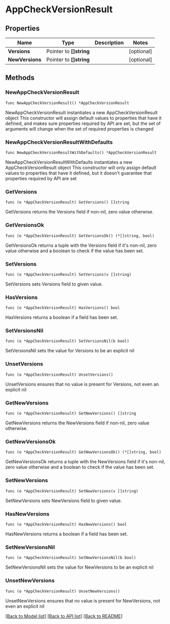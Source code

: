 # AppCheckVersionResult

## Properties

Name | Type | Description | Notes
------------ | ------------- | ------------- | -------------
**Versions** | Pointer to **[]string** |  | [optional] 
**NewVersions** | Pointer to **[]string** |  | [optional] 

## Methods

### NewAppCheckVersionResult

`func NewAppCheckVersionResult() *AppCheckVersionResult`

NewAppCheckVersionResult instantiates a new AppCheckVersionResult object
This constructor will assign default values to properties that have it defined,
and makes sure properties required by API are set, but the set of arguments
will change when the set of required properties is changed

### NewAppCheckVersionResultWithDefaults

`func NewAppCheckVersionResultWithDefaults() *AppCheckVersionResult`

NewAppCheckVersionResultWithDefaults instantiates a new AppCheckVersionResult object
This constructor will only assign default values to properties that have it defined,
but it doesn't guarantee that properties required by API are set

### GetVersions

`func (o *AppCheckVersionResult) GetVersions() []string`

GetVersions returns the Versions field if non-nil, zero value otherwise.

### GetVersionsOk

`func (o *AppCheckVersionResult) GetVersionsOk() (*[]string, bool)`

GetVersionsOk returns a tuple with the Versions field if it's non-nil, zero value otherwise
and a boolean to check if the value has been set.

### SetVersions

`func (o *AppCheckVersionResult) SetVersions(v []string)`

SetVersions sets Versions field to given value.

### HasVersions

`func (o *AppCheckVersionResult) HasVersions() bool`

HasVersions returns a boolean if a field has been set.

### SetVersionsNil

`func (o *AppCheckVersionResult) SetVersionsNil(b bool)`

 SetVersionsNil sets the value for Versions to be an explicit nil

### UnsetVersions
`func (o *AppCheckVersionResult) UnsetVersions()`

UnsetVersions ensures that no value is present for Versions, not even an explicit nil
### GetNewVersions

`func (o *AppCheckVersionResult) GetNewVersions() []string`

GetNewVersions returns the NewVersions field if non-nil, zero value otherwise.

### GetNewVersionsOk

`func (o *AppCheckVersionResult) GetNewVersionsOk() (*[]string, bool)`

GetNewVersionsOk returns a tuple with the NewVersions field if it's non-nil, zero value otherwise
and a boolean to check if the value has been set.

### SetNewVersions

`func (o *AppCheckVersionResult) SetNewVersions(v []string)`

SetNewVersions sets NewVersions field to given value.

### HasNewVersions

`func (o *AppCheckVersionResult) HasNewVersions() bool`

HasNewVersions returns a boolean if a field has been set.

### SetNewVersionsNil

`func (o *AppCheckVersionResult) SetNewVersionsNil(b bool)`

 SetNewVersionsNil sets the value for NewVersions to be an explicit nil

### UnsetNewVersions
`func (o *AppCheckVersionResult) UnsetNewVersions()`

UnsetNewVersions ensures that no value is present for NewVersions, not even an explicit nil

[[Back to Model list]](../README.md#documentation-for-models) [[Back to API list]](../README.md#documentation-for-api-endpoints) [[Back to README]](../README.md)


